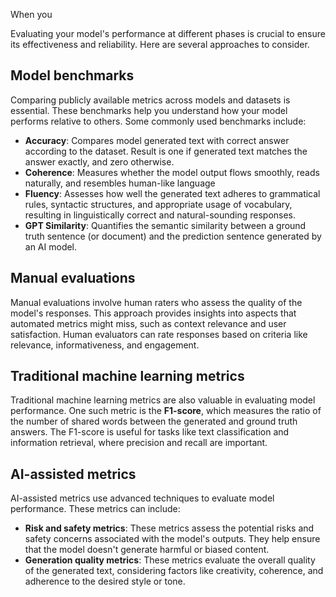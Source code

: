 When you

Evaluating your model's performance at different phases is crucial to ensure its effectiveness and reliability. Here are several approaches to consider.

## Model benchmarks

Comparing publicly available metrics across models and datasets is essential. These benchmarks help you understand how your model performs relative to others. Some commonly used benchmarks include:

- **Accuracy**: Compares model generated text with correct answer according to the dataset. Result is one if generated text matches the answer exactly, and zero otherwise.
- **Coherence**: Measures whether the model output flows smoothly, reads naturally, and resembles human-like language
- **Fluency**: Assesses how well the generated text adheres to grammatical rules, syntactic structures, and appropriate usage of vocabulary, resulting in linguistically correct and natural-sounding responses.
- **GPT Similarity**: Quantifies the semantic similarity between a ground truth sentence (or document) and the prediction sentence generated by an AI model.

## Manual evaluations

Manual evaluations involve human raters who assess the quality of the model's responses. This approach provides insights into aspects that automated metrics might miss, such as context relevance and user satisfaction. Human evaluators can rate responses based on criteria like relevance, informativeness, and engagement.

## Traditional machine learning metrics

Traditional machine learning metrics are also valuable in evaluating model performance. One such metric is the **F1-score**, which measures the ratio of the number of shared words between the generated and ground truth answers. The F1-score is useful for tasks like text classification and information retrieval, where precision and recall are important.

## AI-assisted metrics

AI-assisted metrics use advanced techniques to evaluate model performance. These metrics can include:

- **Risk and safety metrics**: These metrics assess the potential risks and safety concerns associated with the model's outputs. They help ensure that the model doesn't generate harmful or biased content.
- **Generation quality metrics**: These metrics evaluate the overall quality of the generated text, considering factors like creativity, coherence, and adherence to the desired style or tone.
